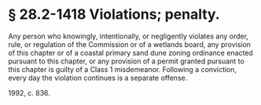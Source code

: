 # § 28.2-1418 Violations; penalty.

<p>Any person who knowingly, intentionally, or negligently violates any order, rule, or regulation of the Commission or of a wetlands board, any provision of this chapter or of a coastal primary sand dune zoning ordinance enacted pursuant to this chapter, or any provision of a permit granted pursuant to this chapter is guilty of a Class 1 misdemeanor. Following a conviction, every day the violation continues is a separate offense.</p><p>1992, c. 836.</p>